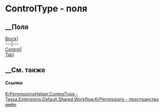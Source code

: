 # ControlType - поля
##  __Поля
[Block](F_Tessa_Extensions_Default_Shared_Workflow_KrPermissions_KrPermissionsHelper_ControlType_Block.htm)|  
---|---  
[Control](F_Tessa_Extensions_Default_Shared_Workflow_KrPermissions_KrPermissionsHelper_ControlType_Control.htm)|  
[Tab](F_Tessa_Extensions_Default_Shared_Workflow_KrPermissions_KrPermissionsHelper_ControlType_Tab.htm)|  
## __См. также
#### Ссылки
[KrPermissionsHelper.ControlType -
](T_Tessa_Extensions_Default_Shared_Workflow_KrPermissions_KrPermissionsHelper_ControlType.htm)
[Tessa.Extensions.Default.Shared.Workflow.KrPermissions - пространство
имён](N_Tessa_Extensions_Default_Shared_Workflow_KrPermissions.htm)
